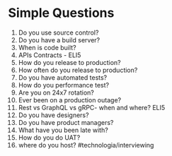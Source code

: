 # Simple Questions
1. Do you use source control?
2. Do you have a build server? 
3. When is code built?
4. APIs Contracts - ELI5
5. How do you release to production?
6. How often do you release to production?
7. Do you have automated tests?
8. How do you performance test?
9. Are you on 24x7 rotation?
10. Ever been on a production outage?
11. Rest  vs GraphQL  vs gRPC- when and where? ELI5
12. Do you have designers?
13. Do you have product managers?
14. What have you been late with?
15. How do you do UAT?
16. where do you host?
#technologia/interviewing
